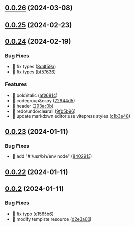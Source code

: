 

## [0.0.26](https://github.com/huyikai/local-cms/compare/v0.0.25...v0.0.26) (2024-03-08)

## [0.0.25](https://github.com/huyikai/local-cms/compare/v0.0.24...v0.0.25) (2024-02-23)

## [0.0.24](https://github.com/huyikai/local-cms/compare/v0.0.23...v0.0.24) (2024-02-19)


### Bug Fixes

* 🐛 fix types ([8d4f59a](https://github.com/huyikai/local-cms/commit/8d4f59a20f39bb7f8cbb6dca1b1719d073d331ce))
* 🐛 fix types ([bf57636](https://github.com/huyikai/local-cms/commit/bf57636f60114de39021ad5946c533a8cbd23244))


### Features

* 🎸 bold\italic ([af06814](https://github.com/huyikai/local-cms/commit/af06814223105d12703b1c58eab52f47d5af4fb1))
* 🎸 codegroup&copy ([22944d5](https://github.com/huyikai/local-cms/commit/22944d5ca88c9550bb630e66d4aabddad6a7446c))
* 🎸 header ([293ac0b](https://github.com/huyikai/local-cms/commit/293ac0bc381642ba6b9738f4d48c153faecabae6))
* 🎸 redo\undo\clearall ([9fb5b96](https://github.com/huyikai/local-cms/commit/9fb5b96a09495e319abd30f35c7761c94c4d80ed))
* 🎸 update markdown editor:use vitepress styles ([c1b3e48](https://github.com/huyikai/local-cms/commit/c1b3e48655e74347ccc55ebb126a3057da6e2ed8))

## [0.0.23](https://github.com/huyikai/local-cms/compare/v0.0.22...v0.0.23) (2024-01-11)


### Bug Fixes

* 🐛 add "#!/usr/bin/env node" ([8402913](https://github.com/huyikai/local-cms/commit/84029136e64280131e38890ede1b4c336867969e))

## [0.0.22](https://github.com/huyikai/local-cms/compare/v0.0.2...v0.0.22) (2024-01-11)

## [0.0.2](https://github.com/huyikai/local-cms/compare/v0.0.1-alpha.69...v0.0.2) (2024-01-11)


### Bug Fixes

* 🐛 fix typo ([e1566b6](https://github.com/huyikai/local-cms/commit/e1566b6c79db19eab119899902e43954ab63e7ba))
* 🐛 modify template resource ([d2e3a00](https://github.com/huyikai/local-cms/commit/d2e3a002fcf7da23328eb336254a1bffc068d23a))